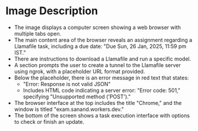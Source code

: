 # Image Description

- The image displays a computer screen showing a web browser with multiple tabs open.
- The main content area of the browser reveals an assignment regarding a Llamafile task, including a due date: "Due Sun, 26 Jan, 2025, 11:59 pm IST."
- There are instructions to download a Llamafile and run a specific model.
- A section prompts the user to create a tunnel to the Llamafile server using ngrok, with a placeholder URL format provided.
- Below the placeholder, there is an error message in red text that states:
  - "Error: Response is not valid JSON"
  - Includes HTML code indicating a server error: "Error code: 501," specifying "Unsupported method ('POST')."
- The browser interface at the top includes the title "Chrome," and the window is titled "exam.sanand.workers.dev."
- The bottom of the screen shows a task execution interface with options to check or finish an update.